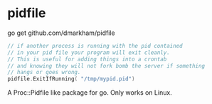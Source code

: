 pidfile
==========

go get github.com/dmarkham/pidfile

```go
// if another process is running with the pid contained
// in your pid file your program will exit cleanly.
// This is useful for adding things into a crontab
// and knowing they will not fork bomb the server if something
// hangs or goes wrong.
pidfile.ExitIfRunning( "/tmp/mypid.pid")
```
A Proc::Pidfile like package for go.
Only works on Linux.
